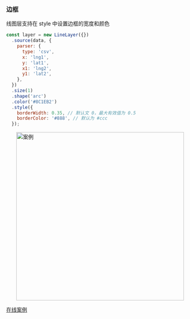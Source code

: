 ### 边框

线图层支持在 style 中设置边框的宽度和颜色

```javascript
const layer = new LineLayer({})
  .source(data, {
    parser: {
      type: 'csv',
      x: 'lng1',
      y: 'lat1',
      x1: 'lng2',
      y1: 'lat2',
    },
  })
  .size(1)
  .shape('arc')
  .color('#8C1EB2')
  .style({
    borderWidth: 0.35, // 默认文 0，最大有效值为 0.5
    borderColor: '#888', // 默认为 #ccc
  });
```

<img width="450px" style="display: block;margin: 0 auto;" alt="案例" src='https://gw.alipayobjects.com/mdn/rms_816329/afts/img/A*PsbNRpboEKEAAAAAAAAAAAAAARQnAQ'>

[在线案例](../../../examples/gallery/animate#animate_path_texture)
